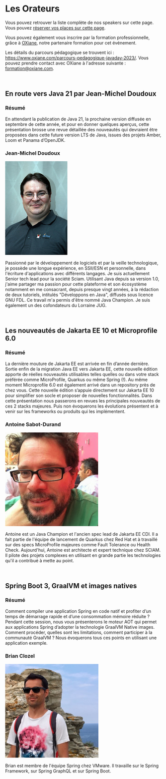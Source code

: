 # Les Orateurs

<!-- MACRO{snippet|debug=false|ignoreDownloadError=false|verbatim=false|file=src/site/resources/fragments/breadcrum.snippet.html} -->

Vous pouvez retrouver la liste complète de nos speakers sur cette page. Vous pouvez [réserver vos places sur cette page](https://www.helloasso.com/associations/bjpc/evenements/paris-jug-s-java-day-2023).

Vous pouvez également vous inscrire par la formation professionnelle, grâce à [OXiane](https://www.oxiane.com/), notre partenaire formation pour cet événement.

Les détails du parcours pédagogique se trouvent ici : <https://www.oxiane.com/parcours-pedagogique-javaday-2023/>. Vous pouvez prendre contact avec OXiane à l'adresse suivante : [formation@oxiane.com](mailto:formation@oxiane.com).

<a id="jean-michel">&nbsp;</a>

## En route vers Java 21 par Jean-Michel Doudoux

### Résumé

En attendant la publication de Java 21, la prochaine version diffusée en septembre de cette année, et pour en donner quelques aperçus, cette présentation brosse une revue détaillée des nouveautés qui devraient être proposées dans cette future version LTS de Java, issues des projets Amber, Loom et Panama d’OpenJDK.

### Jean-Michel Doudoux

![Jean-Michel Doudoux](images/speakers/jmdoudoux.jpg)

Passionné par le développement de logiciels et par la veille technologique, je possède une longue expérience, en SSII/ESN et personnelle, dans l'écriture d'applications avec différents langages. Je suis actuellement Senior tech lead pour la société Sciam. Utilisant Java depuis sa version 1.0, j'aime partager ma passion pour cette plateforme et son écosystème notamment en me consacrant, depuis presque vingt années, à la rédaction de deux tutoriels, intitulés "Développons en Java", diffusés sous licence GNU FDL. Ce travail m'a permis d'être nommé Java Champion. Je suis également un des cofondateurs du Lorraine JUG.

<a id="antoine">&nbsp;</a>

## Les nouveautés de Jakarta EE 10 et Microprofile 6.0

### Résumé

La dernière mouture de Jakarta EE est arrivée en fin d’année dernière. Sortie enfin de la migration Java EE vers Jakarta EE, cette nouvelle édition apporte de réelles nouveautés utilisables telles quelles ou dans votre stack préférée comme MicroProfile, Quarkus ou même Spring (!).
Au même moment Microprofile 6.0 est également arrivé dans un repository près de chez vous. Cette nouvelle édition s’appuie directement sur Jakarta EE 10 pour simplifier son socle et proposer de nouvelles fonctionnalités.
Dans cette présentation nous passerons en revues les principales nouveautés de ces 2 stacks majeures. Puis non évoquerons les évolutions présentent et à venir sur les frameworks ou produits qui les implémentent.

### Antoine Sabot-Durand

![Antoine Sabot-Durant](images/speakers/Antoine-Sabot-Durant.jpg)

Antoine est un Java Champion et l'ancien spec lead de Jakarta EE CDI. Il a fait partie de l'équipe de lancement de Quarkus chez Red Hat et à travaillé sur des specs MicroProfile majeures comme Fault Tolerance ou Health Check. Aujourd'hui, Antoine est architecte et expert technique chez SCIAM. Il pilote des projets complexes en utilisant en grande partie les technologies qu'il a contribué à mette au point.


<a id="brian">&nbsp;</a>

## Spring Boot 3, GraalVM et images natives

### Résumé

Comment compiler une application Spring en code natif et profiter d’un temps de démarrage rapide et d’une consommation mémoire réduite ?
Pendant cette session, nous vous présenterons le moteur AOT qui permet aux applications Spring d’adopter la technologie GraalVM Native images.
Comment procéder, quelles sont les limitations, comment participer à la communauté GraalVM ? Nous évoquerons tous ces points en utilisant une application exemple.

### Brian Clozel

![Brian Clozel](images/speakers/Brian-Clozel.jpg)

Brian est membre de l'équipe Spring chez VMware. Il travaille sur le Spring Framework, sur Spring GraphQL et sur Spring Boot.